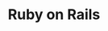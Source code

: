 ---
layout: category_index
title: Ruby on Rails
category: ruby-on-rails
permalink: /ruby-on-rails/
svg:
intro: Adding sketching t o the design process is a great way to amplify software and hardware tools. Sketching provides a unique space that can help you think differently, generate a variety of ideas quickly, explore alternatives with less risk, and encourage constructive discussions with colleagues and clients.
bgimgheader: true
---